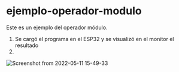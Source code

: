 # ejemplo-operador-modulo
Este es un ejemplo del operador módulo.

1. Se cargó el programa en el ESP32 y se visualizó en el monitor el resultado 
2. 
![Screenshot from 2022-05-11 15-49-33](https://user-images.githubusercontent.com/96089257/167960018-3055d9fb-7263-4a26-a432-df13f00b427b.png)
